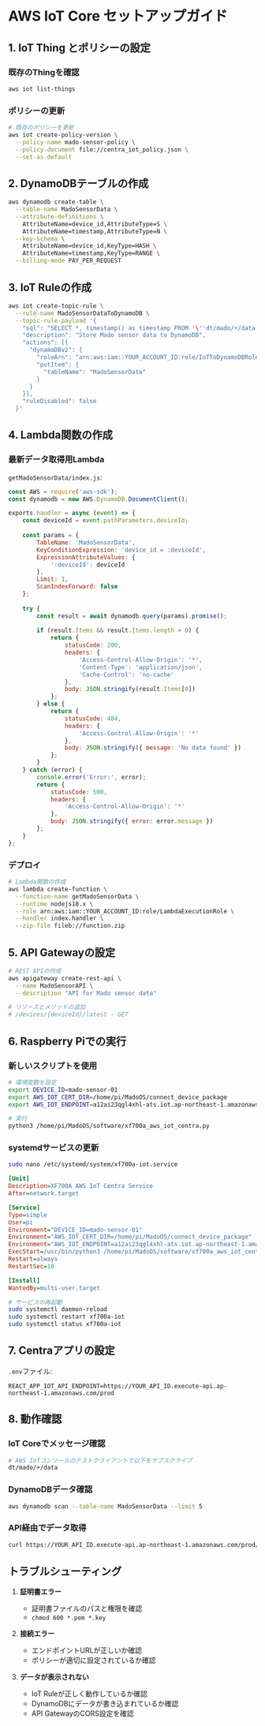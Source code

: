 # AWS IoT Core セットアップガイド

## 1. IoT Thing とポリシーの設定

### 既存のThingを確認
```bash
aws iot list-things
```

### ポリシーの更新
```bash
# 既存のポリシーを更新
aws iot create-policy-version \
  --policy-name mado-sensor-policy \
  --policy-document file://centra_iot_policy.json \
  --set-as-default
```

## 2. DynamoDBテーブルの作成

```bash
aws dynamodb create-table \
  --table-name MadoSensorData \
  --attribute-definitions \
    AttributeName=device_id,AttributeType=S \
    AttributeName=timestamp,AttributeType=N \
  --key-schema \
    AttributeName=device_id,KeyType=HASH \
    AttributeName=timestamp,KeyType=RANGE \
  --billing-mode PAY_PER_REQUEST
```

## 3. IoT Ruleの作成

```bash
aws iot create-topic-rule \
  --rule-name MadoSensorDataToDynamoDB \
  --topic-rule-payload '{
    "sql": "SELECT *, timestamp() as timestamp FROM '\''dt/mado/+/data'\''",
    "description": "Store Mado sensor data to DynamoDB",
    "actions": [{
      "dynamoDBv2": {
        "roleArn": "arn:aws:iam::YOUR_ACCOUNT_ID:role/IoTToDynamoDBRole",
        "putItem": {
          "tableName": "MadoSensorData"
        }
      }
    }],
    "ruleDisabled": false
  }'
```

## 4. Lambda関数の作成

### 最新データ取得用Lambda

`getMadoSensorData/index.js`:
```javascript
const AWS = require('aws-sdk');
const dynamodb = new AWS.DynamoDB.DocumentClient();

exports.handler = async (event) => {
    const deviceId = event.pathParameters.deviceId;
    
    const params = {
        TableName: 'MadoSensorData',
        KeyConditionExpression: 'device_id = :deviceId',
        ExpressionAttributeValues: {
            ':deviceId': deviceId
        },
        Limit: 1,
        ScanIndexForward: false
    };
    
    try {
        const result = await dynamodb.query(params).promise();
        
        if (result.Items && result.Items.length > 0) {
            return {
                statusCode: 200,
                headers: {
                    'Access-Control-Allow-Origin': '*',
                    'Content-Type': 'application/json',
                    'Cache-Control': 'no-cache'
                },
                body: JSON.stringify(result.Items[0])
            };
        } else {
            return {
                statusCode: 404,
                headers: {
                    'Access-Control-Allow-Origin': '*'
                },
                body: JSON.stringify({ message: 'No data found' })
            };
        }
    } catch (error) {
        console.error('Error:', error);
        return {
            statusCode: 500,
            headers: {
                'Access-Control-Allow-Origin': '*'
            },
            body: JSON.stringify({ error: error.message })
        };
    }
};
```

### デプロイ
```bash
# Lambda関数の作成
aws lambda create-function \
  --function-name getMadoSensorData \
  --runtime nodejs18.x \
  --role arn:aws:iam::YOUR_ACCOUNT_ID:role/LambdaExecutionRole \
  --handler index.handler \
  --zip-file fileb://function.zip
```

## 5. API Gatewayの設定

```bash
# REST APIの作成
aws apigateway create-rest-api \
  --name MadoSensorAPI \
  --description "API for Mado sensor data"

# リソースとメソッドの追加
# /devices/{deviceId}/latest - GET
```

## 6. Raspberry Piでの実行

### 新しいスクリプトを使用
```bash
# 環境変数を設定
export DEVICE_ID=mado-sensor-01
export AWS_IOT_CERT_DIR=/home/pi/MadoOS/connect_device_package
export AWS_IOT_ENDPOINT=a12ai23qgl4xhl-ats.iot.ap-northeast-1.amazonaws.com

# 実行
python3 /home/pi/MadoOS/software/xf700a_aws_iot_centra.py
```

### systemdサービスの更新
```bash
sudo nano /etc/systemd/system/xf700a-iot.service
```

```ini
[Unit]
Description=XF700A AWS IoT Centra Service
After=network.target

[Service]
Type=simple
User=pi
Environment="DEVICE_ID=mado-sensor-01"
Environment="AWS_IOT_CERT_DIR=/home/pi/MadoOS/connect_device_package"
Environment="AWS_IOT_ENDPOINT=a12ai23qgl4xhl-ats.iot.ap-northeast-1.amazonaws.com"
ExecStart=/usr/bin/python3 /home/pi/MadoOS/software/xf700a_aws_iot_centra.py
Restart=always
RestartSec=10

[Install]
WantedBy=multi-user.target
```

```bash
# サービスの再起動
sudo systemctl daemon-reload
sudo systemctl restart xf700a-iot
sudo systemctl status xf700a-iot
```

## 7. Centraアプリの設定

`.env`ファイル:
```
REACT_APP_IOT_API_ENDPOINT=https://YOUR_API_ID.execute-api.ap-northeast-1.amazonaws.com/prod
```

## 8. 動作確認

### IoT Coreでメッセージ確認
```bash
# AWS IoTコンソールのテストクライアントで以下をサブスクライブ
dt/mado/+/data
```

### DynamoDBデータ確認
```bash
aws dynamodb scan --table-name MadoSensorData --limit 5
```

### API経由でデータ取得
```bash
curl https://YOUR_API_ID.execute-api.ap-northeast-1.amazonaws.com/prod/devices/mado-sensor-01/latest
```

## トラブルシューティング

1. **証明書エラー**
   - 証明書ファイルのパスと権限を確認
   - `chmod 600 *.pem *.key`

2. **接続エラー**
   - エンドポイントURLが正しいか確認
   - ポリシーが適切に設定されているか確認

3. **データが表示されない**
   - IoT Ruleが正しく動作しているか確認
   - DynamoDBにデータが書き込まれているか確認
   - API GatewayのCORS設定を確認